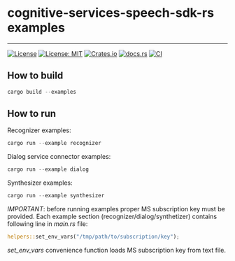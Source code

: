 # cognitive-services-speech-sdk-rs examples

---
[![License](https://img.shields.io/badge/License-Apache-blue.svg)](LICENSE-APACHE)
[![License: MIT](https://img.shields.io/badge/License-MIT-yellow.svg)](LICENSE-MIT)
[![Crates.io][crates-badge]][crates-url]
[![docs.rs][rustdoc-badge]][rustdoc-url]
[![CI](https://github.com/jabber-tools/cognitive-services-speech-sdk-rs/actions/workflows/github-actions-rust-ci.yml/badge.svg)](https://github.com/jabber-tools/cognitive-services-speech-sdk-rs/actions/workflows/github-actions-rust-ci.yml)

[crates-badge]: https://img.shields.io/crates/v/cognitive-services-speech-sdk-rs.svg
[crates-url]: https://crates.io/crates/cognitive-services-speech-sdk-rs
[rustdoc-badge]: https://img.shields.io/badge/docs.rs-1.0.6-green.svg
[rustdoc-url]: https://docs.rs/cognitive-services-speech-sdk-rs


## How to build

```rust
cargo build --examples
```

## How to run

Recognizer examples:

```rust
cargo run --example recognizer
```

Dialog service connector examples:

```rust
cargo run --example dialog
```

Synthesizer examples:

```rust
cargo run --example synthesizer
```

*IMPORTANT*: before running examples proper MS subscription key must be provided. Each example section (recognizer/dialog/synthetizer) contains following line  in *main.rs* file:

```rust
helpers::set_env_vars("/tmp/path/to/subscription/key");
```
*set_env_vars* convenience function loads MS subscription key from text file.
